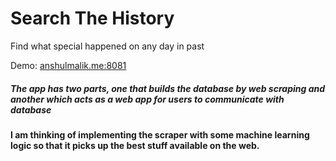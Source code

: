 # Search The History
Find what special happened on any day in past

Demo: [anshulmalik.me:8081](http://anshulmalik.me:8081/)

##### The app has two parts, one that builds the database by web scraping and another which acts as a web app for users to communicate with database

#### I am thinking of implementing the scraper with some machine learning logic so that it picks up the best stuff available on the web.


